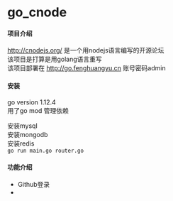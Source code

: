 # go_cnode

#### 项目介绍
http://cnodejs.org/ 是一个用nodejs语言编写的开源论坛  
该项目是打算是用golang语言重写  
该项目部署在 http://go.fenghuangyu.cn 账号密码admin   
#### 安装
go version 1.12.4  
用了go mod 管理依赖  

安装mysql  
安装mongodb  
安装redis   
`go run main.go router.go`  


#### 功能介绍
- Github登录  
- 

